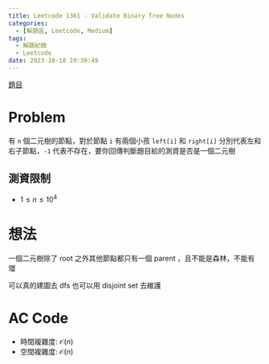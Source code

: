 ```yaml
---
title: Leetcode 1361 - Validate Binary Tree Nodes
categories:
  - [解題區, Leetcode, Medium]
tags:
  - 解題紀錄
  - Leetcode
date: 2023-10-18 19:39:49
---
```


[題目](https://leetcode.com/problems/validate-binary-tree-nodes/)

# Problem

有 `n` 個二元樹的節點，對於節點 `i` 有兩個小孩 `left[i]` 和 `right[i]` 分別代表左和右子節點，`-1` 代表不存在，要你回傳判斷題目給的測資是否是一個二元樹

## 測資限制

- $1 \le n \le 10^4$

# 想法

一個二元樹除了 root 之外其他節點都只有一個 parent ，且不能是森林，不能有環

可以真的建圖去 dfs 也可以用 disjoint set 去維護

# AC Code

<script src="https://emgithub.com/embed-v2.js?target=https%3A%2F%2Fgithub.com%2Froy4801%2Fsolved_problems%2Fblob%2Fmaster%2Fleetcode%2F1361.cpp%23L18-L83&style=github&type=code&showBorder=on&showLineNumbers=on&showFileMeta=on&showFullPath=on&showCopy=on"></script>

- 時間複雜度: $\mathcal{O}(n)$
- 空間複雜度: $\mathcal{O}(n)$

<!-- # 賞析


# 心得 -->

